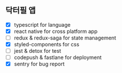 ## 닥터필 앱

- [x] typescript for language
- [x] react native for cross platform app
- [ ] redux & redux-saga for state management
- [x] styled-components for css
- [ ] jest & detox for test
- [ ] codepush & fastlane for deployment
- [x] sentry for bug report
